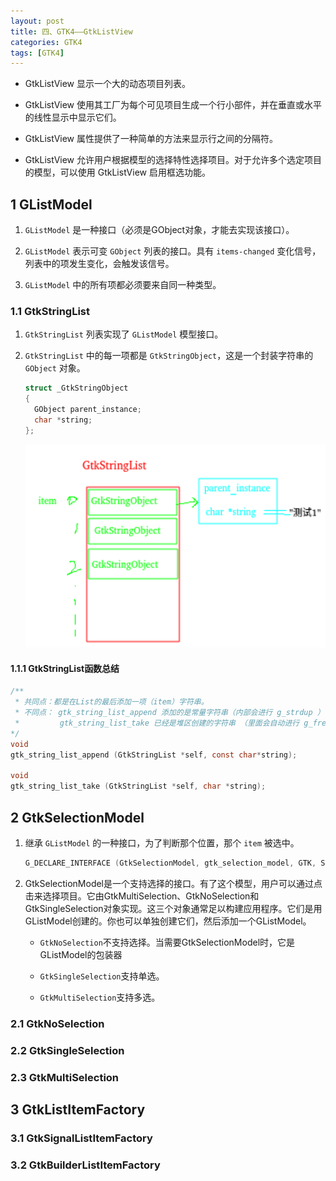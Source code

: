 ```yaml
---
layout: post
title: 四、GTK4——GtkListView
categories: GTK4
tags: [GTK4]
---
```


- GtkListView 显示一个大的动态项目列表。

- GtkListView 使用其工厂为每个可见项目生成一个行小部件，并在垂直或水平的线性显示中显示它们。

- GtkListView 属性提供了一种简单的方法来显示行之间的分隔符。

- GtkListView 允许用户根据模型的选择特性选择项目。对于允许多个选定项目的模型，可以使用 GtkListView 启用框选功能。

## 1 GListModel

1. `GListModel` 是一种接口（必须是GObject对象，才能去实现该接口）。

2. `GListModel` 表示可变 `GObject` 列表的接口。具有 `items-changed` 变化信号，列表中的项发生变化，会触发该信号。

3. `GListModel` 中的所有项都必须要来自同一种类型。

### 1.1 GtkStringList

1. `GtkStringList` 列表实现了 `GListModel` 模型接口。

2. `GtkStringList` 中的每一项都是 `GtkStringObject`，这是一个封装字符串的 `GObject` 对象。

    ```c
    struct _GtkStringObject
    {
      GObject parent_instance;
      char *string;
    };
    ```

    ![alt text](image.png)

#### 1.1.1 GtkStringList函数总结
```c
/**
 * 共同点：都是在List的最后添加一项（item）字符串。
 * 不同点： gtk_string_list_append 添加的是常量字符串（内部会进行 g_strdup ）
 *         gtk_string_list_take 已经是堆区创建的字符串 （里面会自动进行 g_free，不需要我们释放）
*/
void 
gtk_string_list_append (GtkStringList *self, const char*string);

void 
gtk_string_list_take (GtkStringList *self, char *string);                                                 
```

## 2 GtkSelectionModel

1. 继承 `GListModel` 的一种接口，为了判断那个位置，那个 `item` 被选中。

    ```c
    G_DECLARE_INTERFACE (GtkSelectionModel, gtk_selection_model, GTK, SELECTION_MODEL, GListModel)
    ```

2. GtkSelectionModel是一个支持选择的接口。有了这个模型，用户可以通过点击来选择项目。它由GtkMultiSelection、GtkNoSelection和GtkSingleSelection对象实现。这三个对象通常足以构建应用程序。它们是用GListModel创建的。你也可以单独创建它们，然后添加一个GListModel。

    - `GtkNoSelection`不支持选择。当需要GtkSelectionModel时，它是GListModel的包装器
  
    - `GtkSingleSelection`支持单选。
  
    - `GtkMultiSelection`支持多选。
  

### 2.1 GtkNoSelection

### 2.2 GtkSingleSelection

### 2.3 GtkMultiSelection

## 3 GtkListItemFactory

### 3.1 GtkSignalListItemFactory

### 3.2 GtkBuilderListItemFactory